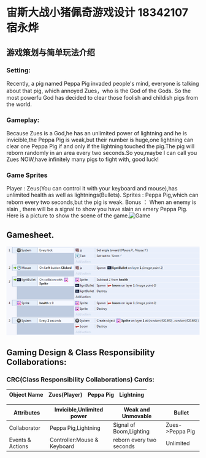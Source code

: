 # 宙斯大战小猪佩奇游戏设计 18342107 宿永烨
## 游戏策划与简单玩法介绍
### Setting:
Recently, a pig named Peppa Pig invaded people's mind, everyone is talking about that pig, which annoyed Zues，who is the God of the Gods.
So the most powerfu God has decided to clear those foolish and childish pigs from the world.
### Gameplay:
Because Zues is a God,he has an unlimited power of lightning and he is invicible,the Peppa Pig is weak,but their number is huge,one lightning can clear one Peppa Pig if and only if the lightning touched the pig.The pig will reborn randomly in an area every two seconds.So you,maybe I can call you Zues NOW,have infinitely many pigs to fight with, good luck!
### Game Sprites
Player : Zeus(You can control it with your keyboard and mouse),has unlimited health as well as lightnings(Bullets).
Sprites : Peppa Pig,which can reborn every two seconds,but the pig is weak.
Bonus ： When an enemy is slain , there will be a signal to show you have slain an emery Peppa Pig.
Here is a picture to show the scene of the game.![Game](images/Gameshow.png)
## Gamesheet.
![Gamesheet](images/Gamesheet.png)
## Gaming Design & Class Responsibility Collaborations:
### CRC(Class Responsibility Collaborations) Cards:

  |Object Name| Zues(Player)  |Peppa Pig|Lightning
  |-|-|-|-|

  Attributes |Invicible,Unlimited power|Weak and Unmovable|Bullet
  -|-|-|-  
  Collaborator|Peppa Pig,Lightning|Signal of Boom,Lighting|Zues->Peppa Pig 
  Events & Actions|Controller:Mouse & Keyboard|reborn every two seconds|Unlimited

 
